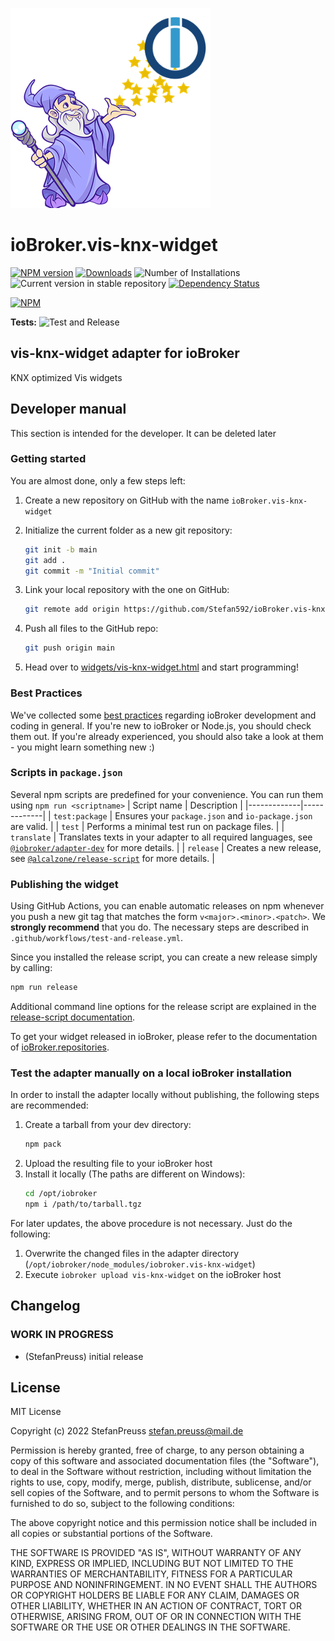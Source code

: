![Logo](admin/vis-knx-widget.png)
# ioBroker.vis-knx-widget

[![NPM version](https://img.shields.io/npm/v/iobroker.vis-knx-widget.svg)](https://www.npmjs.com/package/iobroker.vis-knx-widget)
[![Downloads](https://img.shields.io/npm/dm/iobroker.vis-knx-widget.svg)](https://www.npmjs.com/package/iobroker.vis-knx-widget)
![Number of Installations](https://iobroker.live/badges/vis-knx-widget-installed.svg)
![Current version in stable repository](https://iobroker.live/badges/vis-knx-widget-stable.svg)
[![Dependency Status](https://img.shields.io/david/Stefan592/iobroker.vis-knx-widget.svg)](https://david-dm.org/Stefan592/iobroker.vis-knx-widget)

[![NPM](https://nodei.co/npm/iobroker.vis-knx-widget.png?downloads=true)](https://nodei.co/npm/iobroker.vis-knx-widget/)

**Tests:** ![Test and Release](https://github.com/Stefan592/ioBroker.vis-knx-widget/workflows/Test%20and%20Release/badge.svg)

## vis-knx-widget adapter for ioBroker

KNX optimized Vis widgets

## Developer manual
This section is intended for the developer. It can be deleted later

### Getting started

You are almost done, only a few steps left:
1. Create a new repository on GitHub with the name `ioBroker.vis-knx-widget`
1. Initialize the current folder as a new git repository:  
    ```bash
    git init -b main
    git add .
    git commit -m "Initial commit"
    ```
1. Link your local repository with the one on GitHub:  
    ```bash
    git remote add origin https://github.com/Stefan592/ioBroker.vis-knx-widget
    ```

1. Push all files to the GitHub repo:  
    ```bash
    git push origin main
    ```

1. Head over to [widgets/vis-knx-widget.html](widgets/vis-knx-widget.html) and start programming!

### Best Practices
We've collected some [best practices](https://github.com/ioBroker/ioBroker.repositories#development-and-coding-best-practices) regarding ioBroker development and coding in general. If you're new to ioBroker or Node.js, you should
check them out. If you're already experienced, you should also take a look at them - you might learn something new :)

### Scripts in `package.json`
Several npm scripts are predefined for your convenience. You can run them using `npm run <scriptname>`
| Script name | Description |
|-------------|-------------|
| `test:package` | Ensures your `package.json` and `io-package.json` are valid. |
| `test` | Performs a minimal test run on package files. |
| `translate` | Translates texts in your adapter to all required languages, see [`@iobroker/adapter-dev`](https://github.com/ioBroker/adapter-dev#manage-translations) for more details. |
| `release` | Creates a new release, see [`@alcalzone/release-script`](https://github.com/AlCalzone/release-script#usage) for more details. |

### Publishing the widget
Using GitHub Actions, you can enable automatic releases on npm whenever you push a new git tag that matches the form 
`v<major>.<minor>.<patch>`. We **strongly recommend** that you do. The necessary steps are described in `.github/workflows/test-and-release.yml`.

Since you installed the release script, you can create a new
release simply by calling:
```bash
npm run release
```
Additional command line options for the release script are explained in the
[release-script documentation](https://github.com/AlCalzone/release-script#command-line).

To get your widget released in ioBroker, please refer to the documentation 
of [ioBroker.repositories](https://github.com/ioBroker/ioBroker.repositories#requirements-for-adapter-to-get-added-to-the-latest-repository).

### Test the adapter manually on a local ioBroker installation
In order to install the adapter locally without publishing, the following steps are recommended:
1. Create a tarball from your dev directory:  
    ```bash
    npm pack
    ```
1. Upload the resulting file to your ioBroker host
1. Install it locally (The paths are different on Windows):
    ```bash
    cd /opt/iobroker
    npm i /path/to/tarball.tgz
    ```

For later updates, the above procedure is not necessary. Just do the following:
1. Overwrite the changed files in the adapter directory (`/opt/iobroker/node_modules/iobroker.vis-knx-widget`)
1. Execute `iobroker upload vis-knx-widget` on the ioBroker host

## Changelog
<!--
    Placeholder for the next version (at the beginning of the line):
    ### **WORK IN PROGRESS**
-->

### **WORK IN PROGRESS**
* (StefanPreuss) initial release

## License
MIT License

Copyright (c) 2022 StefanPreuss <stefan.preuss@mail.de>

Permission is hereby granted, free of charge, to any person obtaining a copy
of this software and associated documentation files (the "Software"), to deal
in the Software without restriction, including without limitation the rights
to use, copy, modify, merge, publish, distribute, sublicense, and/or sell
copies of the Software, and to permit persons to whom the Software is
furnished to do so, subject to the following conditions:

The above copyright notice and this permission notice shall be included in all
copies or substantial portions of the Software.

THE SOFTWARE IS PROVIDED "AS IS", WITHOUT WARRANTY OF ANY KIND, EXPRESS OR
IMPLIED, INCLUDING BUT NOT LIMITED TO THE WARRANTIES OF MERCHANTABILITY,
FITNESS FOR A PARTICULAR PURPOSE AND NONINFRINGEMENT. IN NO EVENT SHALL THE
AUTHORS OR COPYRIGHT HOLDERS BE LIABLE FOR ANY CLAIM, DAMAGES OR OTHER
LIABILITY, WHETHER IN AN ACTION OF CONTRACT, TORT OR OTHERWISE, ARISING FROM,
OUT OF OR IN CONNECTION WITH THE SOFTWARE OR THE USE OR OTHER DEALINGS IN THE
SOFTWARE.